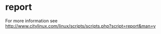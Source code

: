 # report
For more information see http://www.citylinux.com/linux/scripts/scripts.php?script=report&man=y

